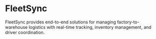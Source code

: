 # FleetSync
FleetSync provides end-to-end solutions for managing factory-to-warehouse logistics with real-time tracking, inventory management, and driver coordination.
